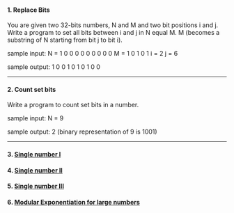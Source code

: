 #### 1. Replace Bits

You are given two 32-bits numbers, N and M and two bit positions i and j. Write a program to set all bits between i and j in N equal M.
M (becomes a substring of N starting from bit j to bit i).

sample input:
N = 1 0 0 0 0 0 0 0 0 0
M = 1 0 1 0 1
i = 2
j = 6

sample output: 1 0 0 1 0 1 0 1 0 0

---

#### 2. Count set bits

Write a program to count set bits in a number.

sample input:
N = 9

sample output: 2 (binary representation of 9 is 1001)

---

#### 3. [ Single number I ](https://leetcode.com/problems/single-number/description/)

#### 4. [ Single number II ](https://leetcode.com/problems/single-number-ii/description/)

#### 5. [ Single number III ](https://leetcode.com/problems/single-number-iii/)

#### 6. [ Modular Exponentiation for large numbers ](https://practice.geeksforgeeks.org/problems/modular-exponentiation-for-large-numbers5537/1)
